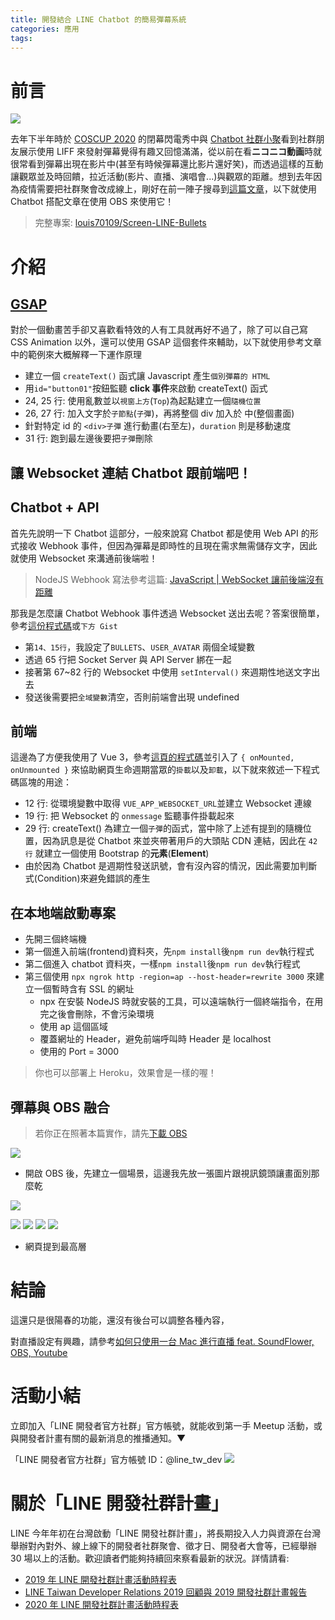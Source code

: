 ```yaml
---
title: 開發結合 LINE Chatbot 的簡易彈幕系統
categories: 應用
tags:
---
```


<style>
  section.compact {
    font-size: 150%  
  }
  img[alt~="center"] {
    display: block;
    margin: 0 auto;
  }
</style>

# 前言

![](https://nijialin.com/images/2021/bullets/bullets-sample1.gif)

去年下半年時於 [COSCUP 2020](https://coscup.org/2020/) 的閉幕閃電秀中與 [Chatbot 社群小聚](https://github.com/Chatbot-Taiwan/meetups/blob/master/taipei/2020.md#chatbot-meetup-23-at-onramp-studio)看到社群朋友展示使用 LIFF 來發射彈幕覺得有趣又回憶滿滿，從以前在看**ニコニコ動画**時就很常看到彈幕出現在影片中(甚至有時候彈幕還比影片還好笑)，而透過這樣的互動讓觀眾並及時回饋，拉近活動(影片、直播、演唱會...)與觀眾的距離。想到去年因為疫情需要把社群聚會改成線上，剛好在前一陣子搜尋到[這篇文章](https://qiita.com/youtoy/items/051dc658025a3b21c7f0)，以下就使用 Chatbot 搭配文章在使用 OBS 來使用它！

<!-- more -->

> 完整專案: [louis70109/Screen-LINE-Bullets](https://github.com/louis70109/Screen-LINE-Bullets)

# 介紹

## [GSAP](https://greensock.com/docs/v3/Installation)

對於一個動畫苦手卻又喜歡看特效的人有工具就再好不過了，除了可以自己寫 CSS Animation 以外，還可以使用 GSAP 這個套件來輔助，以下就使用參考文章中的範例來大概解釋一下運作原理

<script src="https://gist.github.com/louis70109/886d43a4a5b8ca1a24429c147fa35baa.js"></script>

- 建立一個 `createText()` 函式讓 Javascript 產生`個別彈幕的 HTML`
- 用`id="button01"`按鈕監聽 **click 事件**來啟動 createText() 函式
- 24, 25 行: 使用亂數並以`視窗上方`(`Top`)為起點建立一個`隨機位置`
- 26, 27 行: 加入文字於`子節點`(`子彈`)，再將整個 div 加入於 <body> 中(整個畫面)
- 針對特定 id 的 `<div>子彈` 進行動畫(右至左)，`duration` 則是移動速度
- 31 行: 跑到最左邊後要把`子彈`刪除

## 讓 Websocket 連結 Chatbot 跟前端吧！

## Chatbot + API

首先先說明一下 Chatbot 這部分，一般來說寫 Chatbot 都是使用 Web API 的形式接收 Webhook 事件，但因為彈幕是即時性的且現在需求無需儲存文字，因此就使用 Websocket 來溝通前後端啦！

> NodeJS Webhook 寫法參考這篇: [JavaScript | WebSocket 讓前後端沒有距離](https://medium.com/enjoy-life-enjoy-coding/javascript-websocket-%E8%AE%93%E5%89%8D%E5%BE%8C%E7%AB%AF%E6%B2%92%E6%9C%89%E8%B7%9D%E9%9B%A2-34536c333e1b)

那我是怎麼讓 Chatbot Webhook 事件透過 Websocket 送出去呢？答案很簡單，參考[這份程式碼](https://github.com/louis70109/Screen-LINE-Bullets/blob/master/chatbot/index.js)或`下方 Gist`

- 第`14、15行`，我設定了`BULLETS`、`USER_AVATAR` 兩個全域變數
- 透過 65 行把 Socket Server 與 API Server 綁在一起
- 接著第 67~82 行的 Websocket 中使用 `setInterval()` 來週期性地送文字出去
- 發送後需要把`全域變數`清空，否則前端會出現 undefined

<script src="https://gist.github.com/louis70109/fa0ae938a4b6f141e95191ff910a959e.js"></script>

## 前端

這邊為了方便我使用了 Vue 3，參考[這頁的程式碼](https://github.com/louis70109/Screen-LINE-Bullets/blob/master/frontend/src/components/Barrage.vue)並引入了 `{ onMounted, onUnmounted }` 來協助網頁生命週期當眾的`掛載`以及`卸載`，以下就來敘述一下程式碼區塊的用途：

- 12 行: 從環境變數中取得 `VUE_APP_WEBSOCKET_URL`並建立 Websocket 連線
- 19 行: 把 Websocket 的 `onmessage` 監聽事件掛載起來
- 29 行: createText() 為建立一個`子彈`的函式，當中除了上述有提到的隨機位置，因為訊息是從 Chatbot 來並夾帶著用戶的大頭貼 CDN 連結，因此在 `42 行` 就建立一個使用 Bootstrap 的**元素**(**Element**)
- 由於因為 Chatbot 是週期性發送訊號，會有沒內容的情況，因此需要加判斷式(Condition)來避免錯誤的產生

## 在本地端啟動專案

- 先開三個終端機
- 第一個進入前端(frontend)資料夾，先`npm install`後`npm run dev`執行程式
- 第二個進入 chatbot 資料夾，一樣`npm install`後`npm run dev`執行程式
- 第三個使用 `npx ngrok http -region=ap --host-header=rewrite 3000` 來建立一個暫時含有 SSL 的網址
  - npx 在安裝 NodeJS 時就安裝的工具，可以遠端執行一個終端指令，在用完之後會刪除，不會污染環境
  - 使用 ap 這個區域
  - 覆蓋網址的 Header，避免前端呼叫時 Header 是 localhost
  - 使用的 Port = 3000

> 你也可以部署上 Heroku，效果會是一樣的喔！

## 彈幕與 OBS 融合

> 若你正在照著本篇實作，請先[下載 OBS](https://obsproject.com/download)

![](https://nijialin.com/images/2021/bullets/1.png)

- 開啟 OBS 後，先建立一個場景，這邊我先放一張圖片跟視訊鏡頭讓畫面別那麼乾

![](https://nijialin.com/images/2021/bullets/2.png)

![](https://nijialin.com/images/2021/bullets/3.png)
![](https://nijialin.com/images/2021/bullets/4.png)
![](https://nijialin.com/images/2021/bullets/5.png)
![](https://nijialin.com/images/2021/bullets/6.png)

- 網頁提到最高層

# 結論

這還只是很陽春的功能，還沒有後台可以調整各種內容，

對直播設定有興趣，請參考[如何只使用一台 Mac 進行直播 feat. SoundFlower, OBS, Youtube](https://nijialin.com/2020/11/29/mac-stream-soundflower/)

# 活動小結

立即加入「LINE 開發者官方社群」官方帳號，就能收到第一手 Meetup 活動，或與開發者計畫有關的最新消息的推播通知。▼

「LINE 開發者官方社群」官方帳號 ID：@line_tw_dev
![](https://www.evanlin.com/images/2020/line-tw-dev-qr.png)

# 關於「LINE 開發社群計畫」

LINE 今年年初在台灣啟動「LINE 開發社群計畫」，將長期投入人力與資源在台灣舉辦對內對外、線上線下的開發者社群聚會、徵才日、開發者大會等，已經舉辦 30 場以上的活動。歡迎讀者們能夠持續回來察看最新的狀況。詳情請看:

- [2019 年 LINE 開發社群計畫活動時程表](https://engineering.linecorp.com/zh-hant/blog/line-taiwan-developer-relations-2019-plan/)
- [LINE Taiwan Developer Relations 2019 回顧與 2019 開發社群計畫報告](https://engineering.linecorp.com/zh-hant/blog/line-taiwan-developer-relations-2019/)
- [2020 年 LINE 開發社群計畫活動時程表](https://engineering.linecorp.com/zh-hant/blog/2020-line-tw-devrel/)
